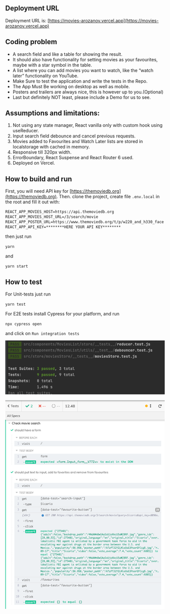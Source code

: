 ## Deployment URL

Deployment URL is: [https://movies-arozanov.vercel.app](https://movies-arozanov.vercel.app)

## Coding problem
* A search field and like a table for showing the result.
* It should also have functionality for setting movies as your favourites, maybe with a star
symbol in the table.
* A list where you can add movies you want to watch, like the “watch later” functionality on
YouTube.
* Make Sure to test the application and write the tests in the Repo.
* The App Must Be working on desktop as well as mobile.
* Posters and trailers are always nice, this is however up to you.(Optional)
* Last but definitely NOT least, please include a Demo for us to see.

## Assumptions and limitations:
1. Not using any state manager, React vanilla only with custom hook using useReducer.
2. Input search field debounce and cancel previous requests.
3. Movies added to Favourites and Watch Later lists are stored in localstorage with cached in memory. 
4. Responsive till 320px width.
5. ErrorBoundary, React Suspense and React Router 6 used.
6. Deployed on Vercel.

## How to build and run

First, you will need API key for [https://themoviedb.org](https://themoviedb.org).
Then. clone the project, create file `.env.local` in the root and fill it out with:

```
REACT_APP_MOVIES_HOST=https://api.themoviedb.org
REACT_APP_MOVIES_HOST_URL=/3/search/movie
REACT_APP_POSTER_URL=https://www.themoviedb.org/t/p/w220_and_h330_face
REACT_APP_API_KEY=********HERE YOUR API KEY********
```

then just run 

`yarn` 

and 

`yarn start`

## How to test

For Unit-tests just run 

`yarn test`

For E2E tests install Cypress for your platform, and run

`npx cypress open`

and click on `Run integration tests`

![Screenshot](unit-tests.png)

![Screenshot](e2e-tests.png)